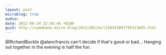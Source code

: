 ```yaml
---
layout: post
microblog: true
audio: 
date: 2012-09-24 22:56:44 +0100
guid: http://samdeane.micro.blog/2012/09/24/t250353097795313665.html
---
```

@RichardBuckle @alancfrancis can't decide if that's good or bad... Hanging out together in the evening is half the fun.
